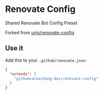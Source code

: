 # Renovate Config

Shared Renovate Bot Config Preset

Forked from [unjs/renovate-config](https://github.com/unjs/renovate-config)

## Use it

Add this to your `.github/renovate.json`:

```json
{
  "extends": [
    "github>alexzhang-dev/renovate-config"
  ]
}
```
